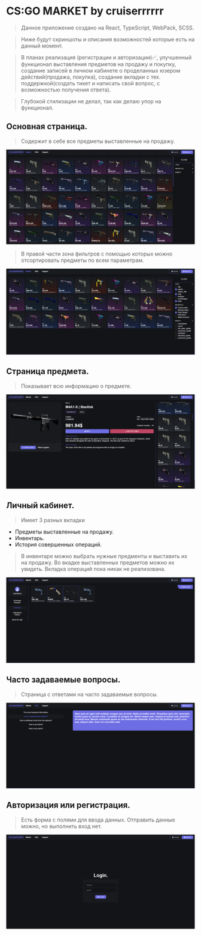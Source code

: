 # CS:GO MARKET by cruiserrrrrr

>Данное приложение создано на React, TypeScript, WebPack, SCSS. 

>Ниже будут скриншоты и описания возможностей которые есть на данный момент.

>В планах реализация (регистрации и авторизации)✅, улучшенный функционал выставления предметов на продажу и покупку,
>создание записей в личном кабинете о проделанных юзером действий(продажа, покупка), создание вкладки с тех. поддержкой(создать тикет и написать свой вопрос, с возможностью получения ответа).

>Глубокой стилизации не делал, так как делаю упор на функционал.

## Основная страница.

>Содержит в себе все предметы выставленные на продажу.

![Иллюстрация к основной странице](https://github.com/cruiserrrrrr/img/blob/cruiserrrrrr/csapp/main.png?raw=true)

>В правой части зона фильтров с помощью которых можно отсортировать предметы по всем параметрам.

![Иллюстрация к основной странице](https://github.com/cruiserrrrrr/img/blob/cruiserrrrrr/csapp/mainf.png?raw=true)

## Страница предмета.

>Показывает всю информацию о предмете.

![Иллюстрация к странице предмета](https://github.com/cruiserrrrrr/img/blob/cruiserrrrrr/csapp/itempage.png?raw=true)

## Личный кабинет.

>Имеет 3 разных вкладки
  + Предметы выставленные на продажу.
  + Инвентарь.
  + История совершенных операций.
> В инвентаре можно выбрать нужные предменты и выставить их на продажу.
> Во вкадке выставленных предметов можно их увидеть.
> Вкладка операций пока никак не реализована.

![Иллюстрация к личному кабинету](https://github.com/cruiserrrrrr/img/blob/cruiserrrrrr/csapp/usercab.png?raw=true)

## Часто задаваемые вопросы.
>Страница с ответами на часто задаваемые вопросы. 

![Иллюстрация к FAQ](https://github.com/cruiserrrrrr/img/blob/cruiserrrrrr/csapp/faq.png?raw=true)

## Авторизация или регистрация.

>Есть форма с полями для ввода данных. Отправить данные можно, но выполнить вход нет.

![Иллюстрация к login/signup](https://github.com/cruiserrrrrr/img/blob/cruiserrrrrr/csapp/photo_2023-03-22_16-53-35.jpg?raw=true)
















